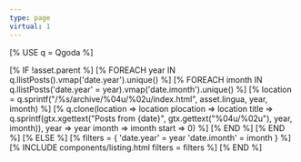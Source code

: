 ```yaml
---
type: page
virtual: 1
---
```

<!--QGODA-NO-XGETTEXT-->
[% USE q = Qgoda %]

[% IF !asset.parent %]
  [% FOREACH year IN q.llistPosts().vmap('date.year').unique() %]
    [% FOREACH imonth IN q.llistPosts('date.year' = year).vmap('date.imonth').unique() %]
      [% location = q.sprintf("/%s/archive/%04u/%02u/index.html", 
                              asset.lingua, year, imonth) %]
      [% q.clone(location => location
                 plocation => location
                 title => q.sprintf(gtx.xgettext("Posts from {date}",
                                                 gtx.gettext("%04u/%02u"),
                                                 year, imonth)), 
                 year => year imonth => imonth
                 start => 0) %]
    [% END %]
  [% END %]
[% ELSE %]
  [% filters = { 'date.year' = year 'date.imonth' = imonth } %]
  [% INCLUDE components/listing.html filters = filters %]
[% END %]
<!--/QGODA-NO-XGETTEXT-->
